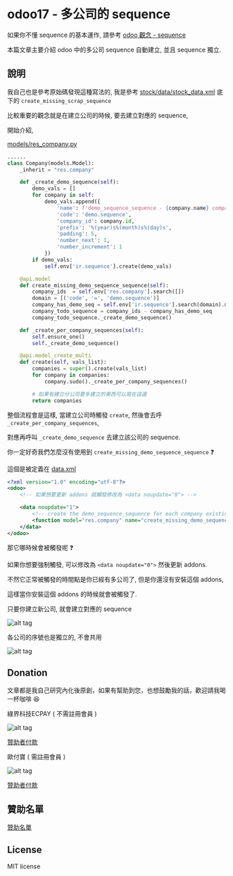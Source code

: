 # odoo17 - 多公司的 sequence

如果你不懂 sequence 的基本運作, 請參考 [odoo 觀念 - sequence](https://github.com/twtrubiks/odoo-demo-addons-tutorial/tree/master/demo_sequence)

本篇文章主要介紹 odoo 中的多公司 sequence 自動建立, 並且 sequence 獨立.

## 說明

我自己也是參考原始碼發現這種寫法的, 我是參考 [stock/data/stock_data.xml](https://github.com/odoo/odoo/blob/17.0/addons/stock/data/stock_data.xml) 底下的 `create_missing_scrap_sequence`

比較重要的觀念就是在建立公司的時候, 要去建立對應的 sequence,

開始介紹,

[models/res_company.py](models/res_company.py)

```python
......
class Company(models.Model):
    _inherit = "res.company"

    def _create_demo_sequence(self):
        demo_vals = []
        for company in self:
            demo_vals.append({
                'name': f'demo_sequence_sequence - {company.name} company',
                'code': 'demo.sequence',
                'company_id': company.id,
                'prefix': '%(year)s%(month)s%(day)s',
                'padding': 5,
                'number_next': 1,
                'number_increment': 1
            })
        if demo_vals:
            self.env['ir.sequence'].create(demo_vals)

    @api.model
    def create_missing_demo_sequence_sequence(self):
        company_ids  = self.env['res.company'].search([])
        domain = [('code', '=', 'demo.sequence')]
        company_has_demo_seq = self.env['ir.sequence'].search(domain).mapped('company_id')
        company_todo_sequence = company_ids - company_has_demo_seq
        company_todo_sequence._create_demo_sequence()

    def _create_per_company_sequences(self):
        self.ensure_one()
        self._create_demo_sequence()

    @api.model_create_multi
    def create(self, vals_list):
        companies = super().create(vals_list)
        for company in companies:
            company.sudo()._create_per_company_sequences()

        # 如果有建立分公司要多建立的東西可以寫在這邊
        return companies
```

整個流程會是這樣, 當建立公司時觸發 `create`, 然後會去呼 `_create_per_company_sequences`,

對應再呼叫 `_create_demo_sequence` 去建立該公司的 sequence.

你一定好奇我們怎麼沒有使用到 `create_missing_demo_sequence_sequence` :question:

這個是被定義在 [data.xml](data/data.xml)

```xml
<?xml version="1.0" encoding="utf-8"?>
<odoo>
    <!-- 如果想要更新 addons 就觸發修改為 <data noupdate="0"> -->

    <data noupdate="1">
        <!-- create the demo_sequence_sequence for each company existing -->
        <function model="res.company" name="create_missing_demo_sequence_sequence"/>
    </data>
</odoo>
```

那它哪時候會被觸發呢 :question:

如果你想要強制觸發, 可以修改為 `<data noupdate="0">` 然後更新 addons.

不然它正常被觸發的時間點是你已經有多公司了, 但是你還沒有安裝這個 addons,

這樣當你安裝這個 addons 的時候就會被觸發了.

只要你建立新公司, 就會建立對應的 sequence

![alt tag](https://i.imgur.com/2G36MPF.png)

各公司的序號也是獨立的, 不會共用

![alt tag](https://i.imgur.com/oMAOI8m.png)

## Donation

文章都是我自己研究內化後原創，如果有幫助到您，也想鼓勵我的話，歡迎請我喝一杯咖啡 :laughing:

綠界科技ECPAY ( 不需註冊會員 )

![alt tag](https://payment.ecpay.com.tw/Upload/QRCode/201906/QRCode_672351b8-5ab3-42dd-9c7c-c24c3e6a10a0.png)

[贊助者付款](http://bit.ly/2F7Jrha)

歐付寶 ( 需註冊會員 )

![alt tag](https://i.imgur.com/LRct9xa.png)

[贊助者付款](https://payment.opay.tw/Broadcaster/Donate/9E47FDEF85ABE383A0F5FC6A218606F8)

## 贊助名單

[贊助名單](https://github.com/twtrubiks/Thank-you-for-donate)

## License

MIT license
